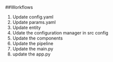 
##Workflows
1. Update config.yaml
2. Update params.yaml
3. Update entity
4. Udate the configuration manager in src config
5. Update the components
6. Update the pipeline
7. Update the main.py
8. update the app.py
